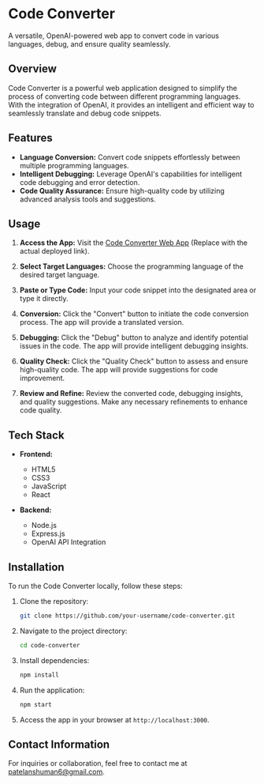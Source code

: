 # Code Converter

A versatile, OpenAI-powered web app to convert code in various languages, debug, and ensure quality seamlessly.

## Overview

Code Converter is a powerful web application designed to simplify the process of converting code between different programming languages. With the integration of OpenAI, it provides an intelligent and efficient way to seamlessly translate and debug code snippets.

## Features

- **Language Conversion:** Convert code snippets effortlessly between multiple programming languages.
- **Intelligent Debugging:** Leverage OpenAI's capabilities for intelligent code debugging and error detection.
- **Code Quality Assurance:** Ensure high-quality code by utilizing advanced analysis tools and suggestions.

## Usage

1. **Access the App:** Visit the [Code Converter Web App](#) (Replace with the actual deployed link).

2. **Select Target Languages:** Choose the programming language of the desired target language.

3. **Paste or Type Code:** Input your code snippet into the designated area or type it directly.

4. **Conversion:** Click the "Convert" button to initiate the code conversion process. The app will provide a translated version.

5. **Debugging:** Click the "Debug" button to analyze and identify potential issues in the code. The app will provide intelligent debugging insights.

6. **Quality Check:** Click the "Quality Check" button to assess and ensure high-quality code. The app will provide suggestions for code improvement.

7. **Review and Refine:** Review the converted code, debugging insights, and quality suggestions. Make any necessary refinements to enhance code quality.

## Tech Stack

- **Frontend:**
  - HTML5
  - CSS3
  - JavaScript
  - React

- **Backend:**
  - Node.js
  - Express.js
  - OpenAI API Integration

## Installation

To run the Code Converter locally, follow these steps:

1. Clone the repository:
   ```bash
   git clone https://github.com/your-username/code-converter.git

2. Navigate to the project directory:
   ```bash
   cd code-converter
   ```

3. Install dependencies:
   ```bash
   npm install
   ```

4. Run the application:
   ```bash
   npm start
   ```

5. Access the app in your browser at `http://localhost:3000`.

## Contact Information

For inquiries or collaboration, feel free to contact me at [patelanshuman6@gmail.com](mailto:patelanshuman6@gmail.com).
